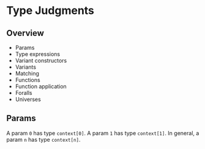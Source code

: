 # Type Judgments

## Overview

- Params
- Type expressions
- Variant constructors
- Variants
- Matching
- Functions
- Function application
- Foralls
- Universes

## Params

A param `0` has type `context[0]`.
A param `1` has type `context[1]`.
In general, a param `n` has type `context[n]`.
